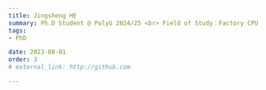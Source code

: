 ```yaml
---
title: Jingsheng HE
summary: Ph.D Student @ PolyU 2024/25 <br> Field of Study：Factory CPU System <br> B.E. (University of Electronic Science and Technology of China) <br> M.E. (University of Electronic Science and Technology of China)
tags:
- PhD

date: 2023-08-01
order: 3
# external_link: http://github.com

---
```

